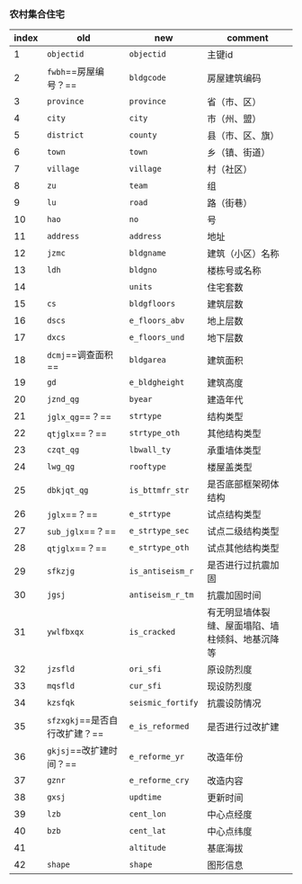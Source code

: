 ### 农村集合住宅

| index | old                           | new               | comment                                          |
| ----- | ----------------------------- | ----------------- | ------------------------------------------------ |
| 1     | `objectid`                    | `objectid`        | 主键id                                           |
| 2     | `fwbh`==房屋编号？==          | `bldgcode`        | 房屋建筑编码                                     |
| 3     | `province`                    | `province`        | 省（市、区）                                     |
| 4     | `city`                        | `city`            | 市（州、盟）                                     |
| 5     | `district`                    | `county`          | 县（市、区、旗）                                 |
| 6     | `town`                        | `town`            | 乡（镇、街道）                                   |
| 7     | `village`                     | `village`         | 村（社区）                                       |
| 8     | `zu`                          | `team`            | 组                                               |
| 9     | `lu`                          | `road`            | 路（街巷）                                       |
| 10    | `hao`                         | `no`              | 号                                               |
| 11    | `address`                     | `address`         | 地址                                             |
| 12    | `jzmc`                        | `bldgname`        | 建筑（小区）名称                                 |
| 13    | `ldh`                         | `bldgno`          | 楼栋号或名称                                     |
| 14    |                               | `units`           | 住宅套数                                         |
| 15    | `cs`                          | `bldgfloors`      | 建筑层数                                         |
| 16    | `dscs`                        | `e_floors_abv`    | 地上层数                                         |
| 17    | `dxcs`                        | `e_floors_und`    | 地下层数                                         |
| 18    | `dcmj`==调查面积==            | `bldgarea`        | 建筑面积                                         |
| 19    | `gd`                          | `e_bldgheight`    | 建筑高度                                         |
| 20    | `jznd_qg`                     | `byear`           | 建造年代                                         |
| 21    | `jglx_qg`==？==               | `strtype`         | 结构类型                                         |
| 22    | `qtjglx`==？==                | `strtype_oth`     | 其他结构类型                                     |
| 23    | `czqt_qg`                     | `lbwall_ty`       | 承重墙体类型                                     |
| 24    | `lwg_qg`                      | `rooftype`        | 楼屋盖类型                                       |
| 25    | `dbkjqt_qg`                   | `is_bttmfr_str`   | 是否底部框架砌体结构                             |
| 26    | `jglx`==？==                  | `e_strtype`       | 试点结构类型                                     |
| 27    | `sub_jglx`==？==              | `e_strtype_sec`   | 试点二级结构类型                                 |
| 28    | `qtjglx`==？==                | `e_strtype_oth`   | 试点其他结构类型                                 |
| 29    | `sfkzjg`                      | `is_antiseism_r`  | 是否进行过抗震加固                               |
| 30    | `jgsj`                        | `antiseism_r_tm`  | 抗震加固时间                                     |
| 31    | `ywlfbxqx`                    | `is_cracked`      | 有无明显墙体裂缝、屋面塌陷、墙柱倾斜、地基沉降等 |
| 32    | `jzsfld`                      | `ori_sfi`         | 原设防烈度                                       |
| 33    | `mqsfld`                      | `cur_sfi`         | 现设防烈度                                       |
| 34    | `kzsfqk`                      | `seismic_fortify` | 抗震设防情况                                     |
| 35    | `sfzxgkj`==是否自行改扩建？== | `e_is_reformed`   | 是否进行过改扩建                                 |
| 36    | `gkjsj`==改扩建时间？==       | `e_reforme_yr`    | 改造年份                                         |
| 37    | `gznr`                        | `e_reforme_cry`   | 改造内容                                         |
| 38    | `gxsj`                        | `updtime`         | 更新时间                                         |
| 39    | `lzb`                         | `cent_lon`        | 中心点经度                                       |
| 40    | `bzb`                         | `cent_lat`        | 中心点纬度                                       |
| 41    |                               | `altitude`        | 基底海拔                                         |
| 42    | `shape`                       | `shape`           | 图形信息                                         |

